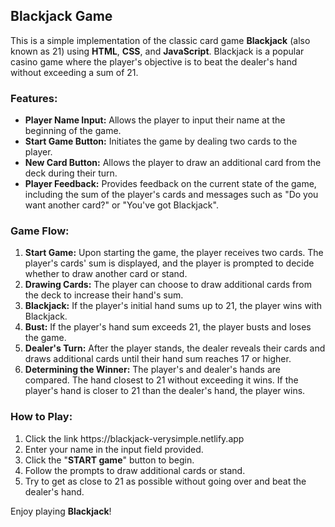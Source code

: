 <h2>Blackjack Game</h2>
<p>This is a simple implementation of the classic card game <strong>Blackjack</strong> (also known as 21) using <strong>HTML</strong>, <strong>CSS</strong>, and <strong>JavaScript</strong>. Blackjack is a popular casino game where the player's objective is to beat the dealer's hand without exceeding a sum of 21.</p>

<h3>Features:</h3>
<ul>
  <li><strong>Player Name Input:</strong> Allows the player to input their name at the beginning of the game.</li>
  <li><strong>Start Game Button:</strong> Initiates the game by dealing two cards to the player.</li>
  <li><strong>New Card Button:</strong> Allows the player to draw an additional card from the deck during their turn.</li>
  <li><strong>Player Feedback:</strong> Provides feedback on the current state of the game, including the sum of the player's cards and messages such as "Do you want another card?" or "You've got Blackjack".</li>
</ul>

<h3>Game Flow:</h3>
<ol>
  <li><strong>Start Game:</strong> Upon starting the game, the player receives two cards. The player's cards' sum is displayed, and the player is prompted to decide whether to draw another card or stand.</li>
  <li><strong>Drawing Cards:</strong> The player can choose to draw additional cards from the deck to increase their hand's sum.</li>
  <li><strong>Blackjack:</strong> If the player's initial hand sums up to 21, the player wins with Blackjack.</li>
  <li><strong>Bust:</strong> If the player's hand sum exceeds 21, the player busts and loses the game.</li>
  <li><strong>Dealer's Turn:</strong> After the player stands, the dealer reveals their cards and draws additional cards until their hand sum reaches 17 or higher.</li>
  <li><strong>Determining the Winner:</strong> The player's and dealer's hands are compared. The hand closest to 21 without exceeding it wins. If the player's hand is closer to 21 than the dealer's hand, the player wins.</li>
</ol>

<h3>How to Play:</h3>
<ol>
  <li>Click the link https://blackjack-verysimple.netlify.app </li>
  <li>Enter your name in the input field provided.</li>
  <li>Click the "<strong>START game</strong>" button to begin.</li>
  <li>Follow the prompts to draw additional cards or stand.</li>
  <li>Try to get as close to 21 as possible without going over and beat the dealer's hand.</li>
</ol>

<p>Enjoy playing <strong>Blackjack</strong>!</p>

